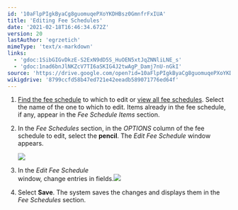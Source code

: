 ```yaml
---
id: '10aFlpPIgkByaCg8guomuqePXoYKDHBsz0GmnfrFxIUA'
title: 'Editing Fee Schedules'
date: '2021-02-18T16:46:34.672Z'
version: 20
lastAuthor: 'egrzetich'
mimeType: 'text/x-markdown'
links:
  - 'gdoc:1SibGIGvDkzE-S2ExN9dD5S_HuOEN5xtJqZNNliLNE_s'
  - 'gdoc:1nad6bnJlNKZcV7TI6aSKIG4J2twAgP_Damj7nU-nGkI'
source: 'https://drive.google.com/open?id=10aFlpPIgkByaCg8guomuqePXoYKDHBsz0GmnfrFxIUA'
wikigdrive: '8799ccfd58b47ed721e42eeadb589071776ed64f'
---
```

1. [Find the fee schedule](gdoc:1SibGIGvDkzE-S2ExN9dD5S_HuOEN5xtJqZNNliLNE_s) to which to edit or [view all fee schedules](gdoc:1nad6bnJlNKZcV7TI6aSKIG4J2twAgP_Damj7nU-nGkI). Select the name of the one to which to edit. Items already in the fee schedule, if any, appear in the <em>Fee Schedule Items</em> section.
2. In the <em>Fee Schedules</em> section, in the <em>OPTIONS</em> column of the fee schedule to edit, select the <strong>pencil</strong>. The <em>Edit Fee Schedule</em> window appears.

   <img src="../editing-fee-schedules.assets/100000000000002E0000002634FA9478ED7B4967.png" />  

3. In the <em>Edit Fee Schedule</em>  
    window, change entries in fields.<img src="../editing-fee-schedules.assets/10000000000001EC000000D791227F067FB57F68.png" />  

4. Select <strong>Save</strong>. The system saves the changes and displays them in the <em>Fee Schedules</em> section.

